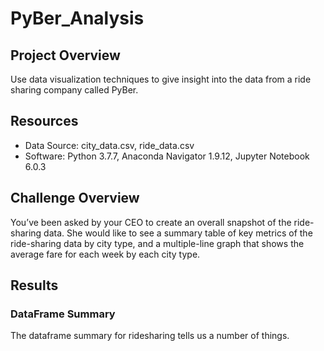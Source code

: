 # PyBer_Analysis

## Project Overview

Use data visualization techniques to give insight into the data from a ride sharing company called PyBer.

## Resources

* Data Source: city_data.csv, ride_data.csv
* Software: Python 3.7.7, Anaconda Navigator 1.9.12, Jupyter Notebook 6.0.3

## Challenge Overview

You’ve been asked by your CEO to create an overall snapshot of the ride-sharing data. She would like to see a summary table of key metrics of the ride-sharing data by city type, and a multiple-line graph that shows the average fare for each week by each city type.

## Results

### DataFrame Summary

The dataframe summary for ridesharing tells us a number of things.
